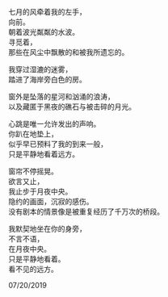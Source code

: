 七月的风牵着我的左手，   
向前。   
朝着波光粼粼的水波。   
寻觅着，   
那些在风尘中飘散的和被我所遗忘的。    

我穿过湿漉的迷雾，   
踏进了海岸旁白色的房。   

窗外是坠落的星河和汹涌的浪涛，   
以及藏匿于黑夜的礁石与被击碎的月光。   

心跳是唯一允许发出的声响。   
你趴在地垫上，   
似乎早已预料了我的到来一般，   
只是平静地看着远方。   

窗帘不停摇晃。   
欲言又止，   
我止步于月夜中央。  
隐约的画面，沉寂的感伤。  
没有剧本的情景像是被重复经历了千万次的桥段。    
 
我默契地坐在你的身旁，   
不言不语，   
在月夜中央。   
只是平静地看着。  
看不见的远方。    

07/20/2019
